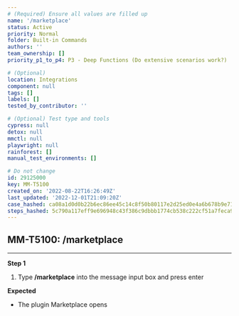 ```yaml
---
# (Required) Ensure all values are filled up
name: '/marketplace'
status: Active
priority: Normal
folder: Built-in Commands
authors: ''
team_ownership: []
priority_p1_to_p4: P3 - Deep Functions (Do extensive scenarios work?)

# (Optional)
location: Integrations
component: null
tags: []
labels: []
tested_by_contributor: ''

# (Optional) Test type and tools
cypress: null
detox: null
mmctl: null
playwright: null
rainforest: []
manual_test_environments: []

# Do not change
id: 29125000
key: MM-T5100
created_on: '2022-08-22T16:26:49Z'
last_updated: '2022-12-01T21:09:20Z'
case_hashed: ca08a1d0d0b22b6ec86ee45c14c8f50b80117e2d25ed0e4a6b678b9e7176c01f2e276e61ae2546df223ad09d4ba6af4a
steps_hashed: 5c790a117eff9e696948c43f386c9dbbb1774cb538c222cf51a7feca9e154b1eedc005e64c9ec23e25383098e821b447
---
```


<!-- (Auto-generated) Based on frontmatter's "key" and "name" -->

## MM-T5100: /marketplace

---

**Step 1**

1. Type **/marketplace** into the message input box and press enter

**Expected**

- The plugin Marketplace opens
